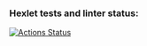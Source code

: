 ### Hexlet tests and linter status:
[![Actions Status](https://github.com/Sergeykus/frontend-project-lvl1/workflows/hexlet-check/badge.svg)](https://github.com/Sergeykus/frontend-project-lvl1/actions)